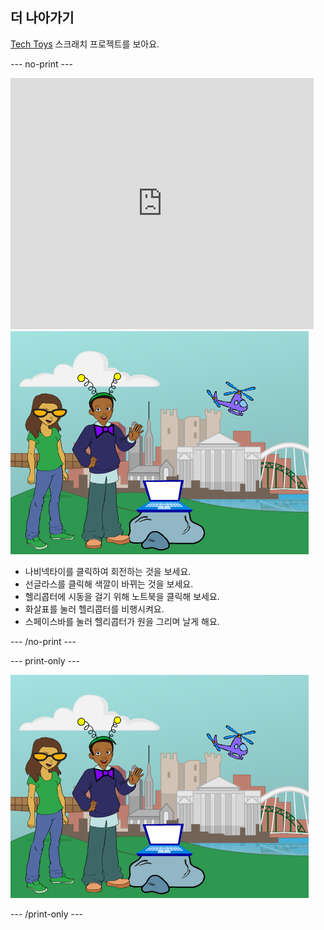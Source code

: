 ## 더 나아가기

[Tech Toys](https://projects.raspberrypi.org/en/projects/tech-toys) 스크래치 프로젝트를 보아요.

--- no-print ---

<div class="scratch-preview">
  <iframe allowtransparency="true" width="485" height="402" src="https://scratch.mit.edu/projects/embed/301514002/?autostart=false" frameborder="0" scrolling="no"></iframe>
  <img src="images/toys-final.png">
</div>

+ 나비넥타이를 클릭하여 회전하는 것을 보세요.
+ 선글라스를 클릭해 색깔이 바뀌는 것을 보세요.
+ 헬리콥터에 시동을 걸기 위해 노트북을 클릭해 보세요.
+ 화살표를 눌러 헬리콥터를 비행시켜요.
+ 스페이스바를 눌러 헬리콥터가 원을 그리며 날게 해요.

--- /no-print ---

--- print-only ---

![완료된 프로젝트](images/toys-final.png)

--- /print-only ---